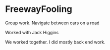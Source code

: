 # FreewayFooling
Group work. Navigate between cars on a road

Worked with Jack Higgins

We worked together. I did mostly back end work.
